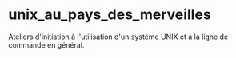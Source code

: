 unix_au_pays_des_merveilles
===========================

Ateliers d'initiation à l'utilisation d'un système UNIX et à la ligne de commande en général.
